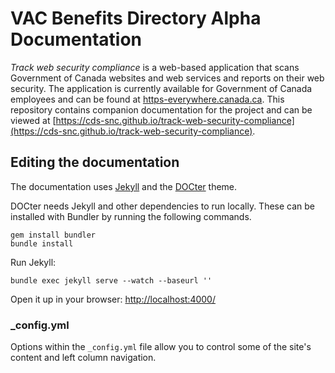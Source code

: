 # VAC Benefits Directory Alpha Documentation

*Track web security compliance* is a web-based application that scans Government of Canada websites and web services and reports on their web security. The application is currently available for Government of Canada employees and can be found at [https-everywhere.canada.ca](https://https.canada.ca). This repository contains companion documentation for the project and can be viewed at [https://cds-snc.github.io/track-web-security-compliance](https://cds-snc.github.io/track-web-security-compliance).

## Editing the documentation

The documentation uses [Jekyll](http://jekyllrb.com/) and the [DOCter](https://github.com/cfpb/DOCter) theme.

DOCter needs Jekyll and other dependencies to run locally. These can be installed with Bundler by running the following commands.

```
gem install bundler
bundle install
```

Run Jekyll:

```
bundle exec jekyll serve --watch --baseurl ''
```

Open it up in your browser: <http://localhost:4000/>


### _config.yml

Options within the `_config.yml` file allow you to control some of the site's
content and left column navigation.
